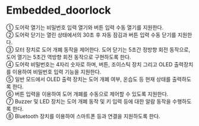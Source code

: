 # Embedded_doorlock
① 도어락 열기는 비밀번호 입력 열기와 버튼 입력 수동 열기를 지원한다. <br/>
② 도어락 닫기는 열린 상태에서의 30초 후 자동 잠김과 버튼 입력 수동 닫기를 지원한다. <br/>
③ 모터 장치로 도어 개폐 동작을 제어한다. 도어 닫기는 5초간 정방향 회전 동작으로, 도어 열기는 5초간 역방향 회전 동작으로 구현하도록 한다. <br/>
④ 도어락 비밀번호는 4자리 숫자로 하며, 버튼, 조이스틱 장치 그리고 OLED 출력장치를 이용하여 비밀번호 입력 기능을 지원한다. <br/>
⑤ 일반 모드에서 OLED 출력 장치는 도어 개폐 여부, 온습도 등 현재 상태를 출력하도록 한다. <br/>
⑥ 버튼 입력을 이용하여 도어 개폐를 수동으로 제어할 수 있도록 지원한다. <br/>
⑦ Buzzer 및 LED 장치는 도어 개폐 동작 및 키 입력 등에 대한 알람 동작을 수행하도록 한다. <br/>
⑧ Bluetooth 장치를 이용하여 스마트폰 등과 연결을 지원하도록 한다.
